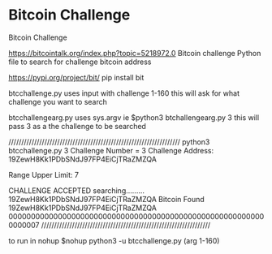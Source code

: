 # Bitcoin Challenge
Bitcoin Challenge 

https://bitcointalk.org/index.php?topic=5218972.0
Bitcoin challenge 
Python file to search for challenge bitcoin address 

https://pypi.org/project/bit/
pip install bit 

btcchallenge.py uses input with challenge 1-160
this will ask for what challenge you want to search

btcchallengearg.py uses sys.argv ie $python3 btchallengearg.py 3 
this will pass 3 as a the challenge to be searched 


///////////////////////////////////////////////////////////////////
python3 btcchallenge.py 3
Challenge Number =  3
Challenge Address:  19ZewH8Kk1PDbSNdJ97FP4EiCjTRaZMZQA

Range Upper Limit:  7

CHALLENGE ACCEPTED
searching.........
19ZewH8Kk1PDbSNdJ97FP4EiCjTRaZMZQA
Bitcoin Found
19ZewH8Kk1PDbSNdJ97FP4EiCjTRaZMZQA
0000000000000000000000000000000000000000000000000000000000000007
//////////////////////////////////////////////////////////////////

to run in nohup $nohup python3 -u btcchallenge.py (arg 1-160)


